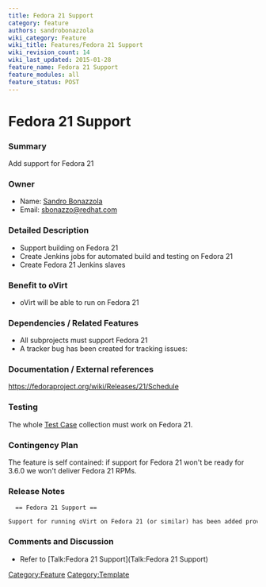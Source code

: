 ```yaml
---
title: Fedora 21 Support
category: feature
authors: sandrobonazzola
wiki_category: Feature
wiki_title: Features/Fedora 21 Support
wiki_revision_count: 14
wiki_last_updated: 2015-01-28
feature_name: Fedora 21 Support
feature_modules: all
feature_status: POST
---
```


# Fedora 21 Support

### Summary

Add support for Fedora 21

### Owner

*   Name: [ Sandro Bonazzola](User:SandroBonazzola)
*   Email: <sbonazzo@redhat.com>

### Detailed Description

*   Support building on Fedora 21
*   Create Jenkins jobs for automated build and testing on Fedora 21
*   Create Fedora 21 Jenkins slaves

### Benefit to oVirt

*   oVirt will be able to run on Fedora 21

### Dependencies / Related Features

*   All subprojects must support Fedora 21
*   A tracker bug has been created for tracking issues:

### Documentation / External references

<https://fedoraproject.org/wiki/Releases/21/Schedule>

### Testing

The whole [Test Case](http://www.ovirt.org/Category:TestCase) collection must work on Fedora 21.

### Contingency Plan

The feature is self contained: if support for Fedora 21 won't be ready for 3.6.0 we won't deliver Fedora 21 RPMs.

### Release Notes

      == Fedora 21 Support ==
      Support for running oVirt on Fedora 21 (or similar) has been added providing custom packaging of JBoss Application Server 7.

### Comments and Discussion

*   Refer to [Talk:Fedora 21 Support](Talk:Fedora 21 Support)

<Category:Feature> <Category:Template>
